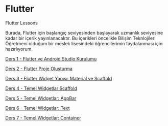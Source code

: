 # Flutter
Flutter Lessons

Burada, Flutter için başlangıç seviyesinden başlayarak uzmanlık seviyesine kadar bir içerik yayınlanacaktır.
Bu içerikleri öncelikle Bilişim Teknlojileri Öğretmeni olduğum bir meslek lisesindeki öğrencilerimin faydalanması için hazırlıyorum.

[Ders 1 - Flutter ve Android Studio Kurulumu](Dersler/Ders1Kurulum.md)

[Ders 2 - Flutter Proje Oluşturma](Dersler/Ders2ProjeOlusturma.md)

[Ders 3 - Flutter Widget Yapısı: Material ve Scaffold](Dersler/Ders3WidgetYapisiMaterialScaffold.md)

[Ders 4 - Temel Widgetlar Scaffold](Dersler/Ders4TemelWidgetlarScaffold.md)

[Ders 5 - Temel Widgetlar: AppBar](Dersler/Ders5TemelWidgetlarAppBar.md)

[Ders 6 - Temel Widgetlar: Text](Dersler/Ders6TemelWidgetlarText.md)

[Ders 7 - Temel Widgetlar: Container](Ders7TemelWidgetlarContainer.md)
